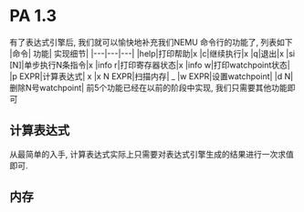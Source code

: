 # PA 1.3
有了表达式引擎后, 我们就可以愉快地补充我们NEMU 命令行的功能了,
列表如下
|命令| 功能| 实现细节|
|---|---|---|
|help|打印帮助|x
|c|继续执行|x
|q|退出|x
|si [N]|单步执行N条指令|x
|info r|打印寄存器状态|x
|info w|打印watchpoint状态|
|p EXPR|计算表达式| x
|x N EXPR|扫描内存| _
|w EXPR|设置watchpoint|
|d N| 删除N号watchpoint|
前5个功能已经在以前的阶段中实现, 我们只需要其他功能即可
## 计算表达式
从最简单的入手, 计算表达式实际上只需要对表达式引擎生成的结果进行一次求值即可.

## 内存